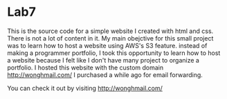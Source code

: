 # Lab7
This is the source code for a simple website I created with html and css. There is not a lot of content in it. 
My main obejctive for this small project was to learn how to host a website using AWS's S3 feature.
instead of making a programmer portfolio, I took this opportunity to learn how to host a website because I felt like I don't have many project to organize a portfolio.
I hosted this website with the custom domain http://wonghmail.com/ I purchased a while ago for email forwarding.

You can check it out by visiting http://wonghmail.com/
